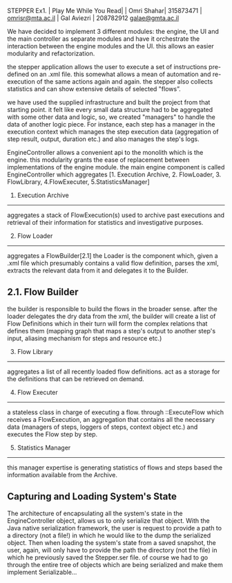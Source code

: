  STEPPER Ex1.  | Play Me While You Read|
| Omri Shahar| 315873471 | omrisr@mta.ac.il 
| Gal Aviezri    | 208782912 galae@gmta.ac.il 

We have decided to implement 3 different modules: the engine, the UI and the main controller as separate modules
and have it orchestrate the interaction between the engine modules and the UI.
this allows an easier modularity and refactorization.

the stepper application allows the user to execute a set of instructions pre-defined on an .xml file.
this somewhat allows a mean of automation and re-execution of the same actions again and again.
the stepper also collects statistics and can show extensive details of selected "flows”.

we have used the supplied infrastructure and built the project from that starting point.
it felt like every small data structure had to be aggregated with some other data
and logic, so, we created "managers" to handle the data of another logic piece.
For instance, each step has a manager in the execution context which manages the step execution data (aggregation of step result, output, duration etc.)
and also manages the step's logs.

EngineController allows a convenient api to the monolith which is the engine.
this modularity grants the ease of replacement between implementations of the engine module.
the main engine component is called EngineController 
which aggregates [1. Execution Archive, 2. FlowLoader, 3. FlowLibrary, 4.FlowExecuter, 5.StatisticsManager]

1. Execution Archive
--------------------
aggregates a stack of FlowExecution(s)
used to archive past executions and retrieval of their information for statistics and investigative purposes.

2. Flow Loader
-------------
aggregates a FlowBuilder[2.1]
the Loader is the component which, given a .xml file which presumably contains a valid flow definition,
parses the xml, extracts the relevant data from it and delegates it to the Builder.

2.1. Flow Builder
----------------
the builder is responsible to build the flows in the broader sense.
after the loader delegates the dry data from the xml, the builder will create a list of Flow Definitions 
which in their turn will form the complex relations that defines them (mapping graph that maps a step's output to another step's input, aliasing mechanism for steps and resource etc.)

3. Flow Library
---------------
aggregates a list of all recently loaded flow definitions.
act as a storage for the definitions that can be retrieved on demand.

4. Flow Executer
----------------
a stateless class in charge of executing a flow. 
through ::ExecuteFlow which receives a FlowExecution, an aggregation that contains all the necessary data (managers of steps, loggers of steps, context object etc.)
and executes the Flow step by step.

5. Statistics Manager
---------------------
this manager expertise is generating statistics of flows and steps based the information available from the Archive.

Capturing and Loading System's State
------------------------------------
The architecture of encapsulating all the system's state in the EngineController object, allows us to only serialize that object.
With the Java native serialization framework, the user is request to provide a path to a directory (not a file!) in which he would like to the dump the serialized object.
Then when loading the system's state from a saved snapshot, the user, again, will only have to provide the path the directory (not the file) in which he previously saved the Stepper.ser file.
of course we had to go through the entire tree of objects which are being serialized and make them implement Serializable...




